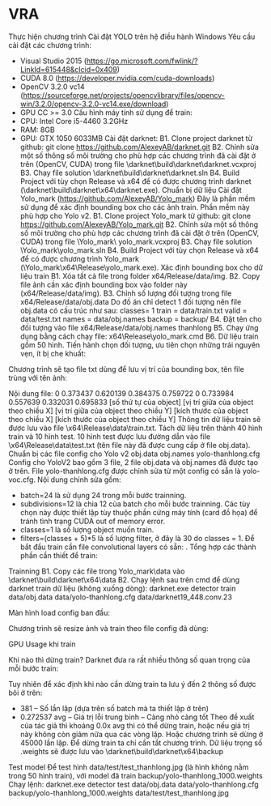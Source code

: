 # VRA
Thực hiện chương trình
Cài đặt YOLO trên hệ điều hành Windows
Yêu cầu cài đặt các chương trình:
-	Visual Studio 2015 (https://go.microsoft.com/fwlink/?LinkId=615448&clcid=0x409)
-	CUDA 8.0 (https://developer.nvidia.com/cuda-downloads)
-	OpenCV 3.2.0 vc14 (https://sourceforge.net/projects/opencvlibrary/files/opencv-win/3.2.0/opencv-3.2.0-vc14.exe/download)
-	GPU CC >= 3.0
Cấu hình máy tính sử dụng để train:
-	CPU: Intel Core i5-4460 3.2GHz
-	RAM: 8GB
-	GPU: GTX 1050 6033MB
Cài đặt darknet:
B1. Clone project darknet từ github: 
git clone https://github.com/AlexeyAB/darknet.git
B2. Chỉnh sửa một số thông số môi trường cho phù hợp các chương trình đã cài đặt ở trên (OpenCV, CUDA) trong file \darknet\build\darknet\darknet.vcxproj
B3. Chạy file solution \darknet\build\darknet\darknet.sln
B4. Build Project với tùy chọn Release và x64 để có được chương trình darknet (\darknet\build\darknet\x64\darknet.exe).
Chuẩn bị dữ liệu
Cài đặt Yolo_mark (https://github.com/AlexeyAB/Yolo_mark)
Đây là phần mềm sử dụng để xác định bounding box cho các ảnh train. Phần mềm này phù hợp cho Yolo v2.
B1. Clone project Yolo_mark từ github: 
git clone https://github.com/AlexeyAB/Yolo_mark.git
B2. Chỉnh sửa một số thông số môi trường cho phù hợp các chương trình đã cài đặt ở trên (OpenCV, CUDA) trong file \Yolo_mark\ yolo_mark.vcxproj
B3. Chạy file solution \Yolo_mark\yolo_mark.sln
B4. Build Project với tùy chọn Release và x64 để có được chương trình Yolo_mark (\Yolo_mark\x64\Release\yolo_mark.exe).
Xác định bounding box cho dữ liệu train
B1. Xóa tất cả file trong folder x64/Release/data/img.
B2. Copy file ảnh cần xác định bounding box vào folder này (x64/Release/data/img).
B3. Chỉnh số lượng đối tượng trong file x64/Release/data/obj.data
Do đồ án chỉ detect 1 đối tượng nên file obj.data có cấu trúc như sau:
classes= 1
train  = data/train.txt
valid  = data/test.txt
names = data/obj.names
backup = backup/
B4. Đặt tên cho đối tượng vào file x64/Release/data/obj.names
thanhlong
B5. Chạy ứng dụng bằng cách chạy file: x64\Release\yolo_mark.cmd
B6. Dữ liệu train gồm 50 hình. Tiến hành chọn đối tượng, ưu tiên chọn những trái nguyên vẹn, ít bị che khuất:
 
Chương trình sẽ tạo file txt dùng để lưu vị trí của bounding box, tên file trùng với tên ảnh: 
 

Nội dung file:
0 0.373437 0.620139 0.384375 0.759722
0 0.733984 0.557639 0.332031 0.695833
[số thứ tự của object] [vị trí giữa của object theo chiều X] [vị trí giữa của object theo chiều Y] [kích thước của object theo chiều X] [kích thước của object theo chiều Y]
Thông tin dữ liệu train sẽ được lưu vào file \x64\Release\data\train.txt.
Tách dữ liệu trên thành 40 hình train và 10 hình test. 10 hình test được lưu đường dẫn vào file \x64\Release\data\test.txt (tên file này đã được cung cấp ở file obj.data).
Chuẩn bị các file config cho Yolo v2 
obj.data
obj.names
yolo-thanhlong.cfg
Config cho YoloV2 bao gồm 3 file, 2 file obj.data và obj.names đã được tạo ở trên. File yolo-thanhlong.cfg được chỉnh sửa từ một config có sẵn là yolo-voc.cfg. 
	Nội dung chỉnh sửa gồm:
-	batch=24 là sử dụng 24 trong mỗi bước trainning.
-	subdivisions=12 là chia 12 của batch cho mỗi bước trainning. Các tùy chọn này được thiết lập tùy thuộc phần cứng máy tính (card đồ họa) để tránh tình trạng CUDA out of memory error.
-	classes=1 là số lượng object muốn train.
-	filters=(classes + 5)*5 là số lượng filter, ở đây là 30 do classes = 1.
Để bắt đầu train cần file convolutional layers có sẵn:  .
Tổng hợp các thành phần cần thiết để train:
 
Trainning
B1. Copy các file trong Yolo_mark\data vào \darknet\build\darknet\x64\data
B2. Chạy lệnh sau trên cmd để dùng darknet train dữ liệu (không xuống dòng):
darknet.exe detector train data/obj.data data/yolo-thanhlong.cfg data/darknet19_448.conv.23
 

Màn hình load config ban đầu:
 
Chương trình sẽ resize ảnh và train theo file config đã dùng:
 

GPU Usage khi train
 
Khi nào thì dừng train?
Darknet đưa ra rất nhiều thông số quan trọng của mỗi bước train:
 
Tuy nhiên để xác định khi nào cần dừng train ta lưu ý đến 2 thông số được bôi ở trên:
- 381 – Số lần lặp (dựa trên số batch mà ta thiết lập ở trên)
- 0.272537 avg – Giá trị lỗi trung bình – Càng nhỏ càng tốt
Theo đề xuất của tác giả thì khoảng 0.0x avg thì có thể dừng train, hoặc nếu giá trị này không còn giảm nữa qua các vòng lặp.
Hoặc chương trình sẽ dừng ở 45000 lần lặp.
Để dừng train ta chỉ cần tắt chương trình.
Dữ liệu trọng số .weights sẽ được lưu vào \darknet\build\darknet\x64\backup
 
Test model
Để test hình data/test/test_thanhlong.jpg (là hình không nằm trong 50 hình train), với model đã train backup/yolo-thanhlong_1000.weights Chạy lệnh: 
darknet.exe detector test data/obj.data data/yolo-thanhlong.cfg backup/yolo-thanhlong_1000.weights data/test/test_thanhlong.jpg
